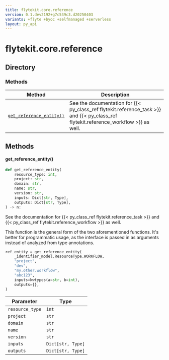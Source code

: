 ```yaml
---
title: flytekit.core.reference
version: 0.1.dev2192+g7c539c3.d20250403
variants: +flyte +byoc +selfmanaged +serverless
layout: py_api
---
```


# flytekit.core.reference

## Directory

### Methods

| Method | Description |
|-|-|
| [`get_reference_entity()`](#get_reference_entity) | See the documentation for {{< py_class_ref flytekit.reference_task >}} and {{< py_class_ref flytekit.reference_workflow >}} as well. |


## Methods

#### get_reference_entity()

```python
def get_reference_entity(
    resource_type: int,
    project: str,
    domain: str,
    name: str,
    version: str,
    inputs: Dict[str, Type],
    outputs: Dict[str, Type],
) -> n:
```
See the documentation for {{< py_class_ref flytekit.reference_task >}} and {{< py_class_ref flytekit.reference_workflow >}} as well.

This function is the general form of the two aforementioned functions. It's better for programmatic usage, as
the interface is passed in as arguments instead of analyzed from type annotations.

<!--
.. literalinclude:: ../../../tests/flytekit/unit/core/test_references.py
   :start-after: # docs_ref_start
   :end-before: # docs_ref_end
   :language: python
   :dedent: 4
-->
```python
ref_entity = get_reference_entity(
    _identifier_model.ResourceType.WORKFLOW,
    "project",
    "dev",
    "my.other.workflow",
    "abc123",
    inputs=kwtypes(a=str, b=int),
    outputs={},
)
```



| Parameter | Type |
|-|-|
| `resource_type` | `int` |
| `project` | `str` |
| `domain` | `str` |
| `name` | `str` |
| `version` | `str` |
| `inputs` | `Dict[str, Type]` |
| `outputs` | `Dict[str, Type]` |

